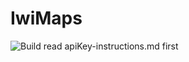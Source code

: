 # IwiMaps
![Build](https://github.com/harrypirrit/MaraeMaps/actions/workflows/android.yml/badge.svg)
read apiKey-instructions.md first
